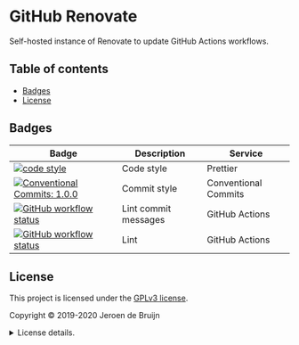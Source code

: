 # GitHub Renovate

Self-hosted instance of Renovate to update GitHub Actions workflows.

## Table of contents

- [Badges](#badges)
- [License](#license)

<a name="badges"></a>

## Badges

| Badge                                                                                                                                                                                                                                | Description          | Service              |
| ------------------------------------------------------------------------------------------------------------------------------------------------------------------------------------------------------------------------------------ | -------------------- | -------------------- |
| <a href="https://github.com/prettier/prettier#readme"><img alt="code style" src="https://img.shields.io/badge/code_style-prettier-ff69b4.svg?style=flat-square"></a>                                                                 | Code style           | Prettier             |
| <a href="https://conventionalcommits.org"><img alt="Conventional Commits: 1.0.0" src="https://img.shields.io/badge/Conventional%20Commits-1.0.0-yellow.svg?style=flat-square"></a>                                                   | Commit style         | Conventional Commits |
| <a href="https://github.com/vidavidorra/.github-renovate/actions"><img alt="GitHub workflow status" src="https://img.shields.io/github/workflow/status/vidavidorra/.github-renovate/Lint%20commit%20messages?style=flat-square"></a> | Lint commit messages | GitHub Actions       |
| <a href="https://github.com/vidavidorra/.github-renovate/actions"><img alt="GitHub workflow status" src="https://img.shields.io/github/workflow/status/vidavidorra/.github-renovate/Lint?style=flat-square"></a>                     | Lint                 | GitHub Actions       |

<a name="license"></a>

## License

This project is licensed under the [GPLv3 license](https://www.gnu.org/licenses/gpl.html).

Copyright © 2019-2020 Jeroen de Bruijn

<details><summary>License details.</summary>
<p>

This program is free software: you can redistribute it and/or modify
it under the terms of the GNU General Public License as published by
the Free Software Foundation, either version 3 of the License, or
(at your option) any later version.

This program is distributed in the hope that it will be useful,
but WITHOUT ANY WARRANTY; without even the implied warranty of
MERCHANTABILITY or FITNESS FOR A PARTICULAR PURPOSE. See the
GNU General Public License for more details.

You should have received a copy of the GNU General Public License
along with this program. If not, see <http://www.gnu.org/licenses/>.

The full text of the license is available in the [LICENSE](LICENSE.md) file in this repository and [online](https://www.gnu.org/licenses/gpl.html).

</details>
